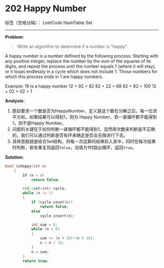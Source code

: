 ﻿# 202 Happy Number

标签（空格分隔）： LeetCode HashTable Set

---

**Problem:**
>   Write an algorithm to determine if a number is "happy".
>   
A happy number is a number defined by the following process: Starting with any positive integer, replace the number by the sum of the squares of its digits, and repeat the process until the number equals 1 (where it will stay), or it loops endlessly in a cycle which does not include 1. Those numbers for which this process ends in 1 are happy numbers.
>
Example: 19 is a happy number
12 + 92 = 82
82 + 22 = 68
62 + 82 = 100
12 + 02 + 02 = 1

**Analysis:**

 1. 题目要求一个数是否为HappyNumber，定义是这个数在分解之后，每一位求平方和，如果结果可以得到1，则为
 Happy Number，若一直循环都不能得到1，则不是Happy Number。
 2. 问题的关键在于如何判断一直循环都不能得到1。显然用次数来判断是不正确的，我们可以通过判断是否有环来确定是否会无限进行下去。
 3. 具体思路就是结合Set结构，将每一次运算的结果存入其中，同时在每次结果时判断，若有重复则返回`false`，当值为1时跳出循环，返回`true`。
 
**Solution:**
```cpp
bool isHappy(int n)
	{
		if (n < 0)
			return false;

		std::set<int> cycle;
		while (n != 1)
		{
			if (cycle.count(n))
				return false;
			else
				cycle.insert(n);

			int sum = 0;
			while (n > 0)
			{
				sum += (n % 10)*(n % 10);
				n = n / 10;
			}
			n = sum;
		}
		return true;
```

